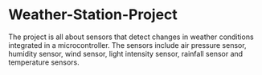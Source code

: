 # Weather-Station-Project
The project is all about sensors that detect changes in weather conditions integrated in a microcontroller.
The sensors include air pressure sensor, humidity sensor, wind sensor, light intensity sensor, rainfall sensor and temperature sensors.
